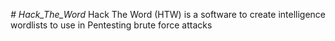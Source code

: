 <em> # Hack_The_Word </em>
Hack The Word (HTW) is a software to create intelligence wordlists to use in Pentesting brute force attacks
